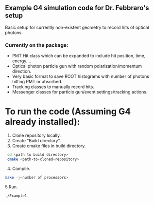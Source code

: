 ## Example G4 simulation code for Dr. Febbraro's setup

Basic setup for currently non-existent geometry to record hits of optical photons.

### Currently on the package:

- PMT Hit class which can be expanded to include hit position, time, energy....
- Optical photon particle gun with random polarization/momentum direction.
- Very basic format to save ROOT histograms with number of photons hitting PMT or absorbed.
- Tracking classes to manually record hits.
- Messenger classes for particle gun/event settings/tracking actions.

# To run the code (Assuming G4 already installed):
1. Clone repository locally.
2. Create "Build directory".
3. Create cmake files in build directory.
  ```bash
   cd <path to build directory>
   cmake <path-to-cloned-repository>
   ```
4. Compile.
```bash
make -j<number of processors>
  ```
5.Run.
```bash
./Example1
  ```
